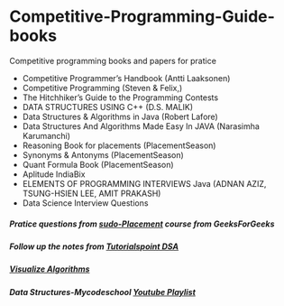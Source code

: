 # Competitive-Programming-Guide-books
Competitive programming books and papers for pratice
<ul>
  <li>Competitive Programmer’s Handbook (Antti Laaksonen)</li>
   <li>Competitive Programming (Steven & Felix,)</li>
  <li>The Hitchhiker’s Guide to the Programming Contests</li>
  
  <li>DATA STRUCTURES USING C++ (D.S. MALIK)</li>
  <li>Data Structures & Algorithms in Java (Robert Lafore)</li>
  <li>Data Structures And Algorithms Made Easy In JAVA (Narasimha Karumanchi)</li>
  
  <li>Reasoning Book for placements (PlacementSeason)</li>  
  <li>Synonyms & Antonyms (PlacementSeason)</li>
   <li> Quant Formula Book (PlacementSeason)</li>  
  <li>Aplitude IndiaBix</li> 
  
  <li>ELEMENTS OF PROGRAMMING INTERVIEWS Java (ADNAN AZIZ, TSUNG-HSIEN LEE, AMIT PRAKASH)</li>
   <li>Data Science Interview Questions</li>
    
  
 </ul>
 
 
 <h5>Pratice questions from <a href="https://practice.geeksforgeeks.org/courses/SudoPlacement/">sudo-Placement</a> course from GeeksForGeeks</h5>
 <h5>Follow up the notes from <a href="https://www.tutorialspoint.com/data_structures_algorithms/index.htm">Tutorialspoint DSA</a></h5>
 <h5><a href="https://visualgo.net/en"> Visualize Algorithms</a></h5>
 <h5>Data Structures-Mycodeschool <a href="https://www.youtube.com/watch?v=92S4zgXN17o&list=PL2_aWCzGMAwI3W_JlcBbtYTwiQSsOTa6P">Youtube Playlist</a></h5>
